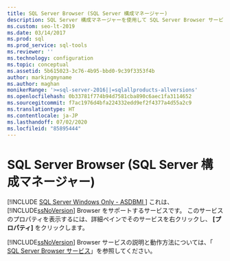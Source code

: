 ```yaml
---
title: SQL Server Browser (SQL Server 構成マネージャー)
description: SQL Server 構成マネージャーを使用して SQL Server Browser サービスのプロパティを表示する方法について説明します。
ms.custom: seo-lt-2019
ms.date: 03/14/2017
ms.prod: sql
ms.prod_service: sql-tools
ms.reviewer: ''
ms.technology: configuration
ms.topic: conceptual
ms.assetid: 5b615023-3c76-4b95-bbd0-9c39f3353f4b
author: markingmyname
ms.author: maghan
monikerRange: '>=sql-server-2016||=sqlallproducts-allversions'
ms.openlocfilehash: 0b33781f774b94d7581cba890c6aec1fa3114652
ms.sourcegitcommit: f7ac1976d4bfa224332edd9ef2f4377a4d55a2c9
ms.translationtype: HT
ms.contentlocale: ja-JP
ms.lasthandoff: 07/02/2020
ms.locfileid: "85895444"
---
```

# <a name="sql-server-browser-sql-server-configuration-manager"></a>SQL Server Browser (SQL Server 構成マネージャー)
[!INCLUDE [SQL Server Windows Only - ASDBMI ](../../includes/applies-to-version/sql-windows-only-asdbmi.md)]
  これは、 [!INCLUDE[ssNoVersion](../../includes/ssnoversion-md.md)] Browser をサポートするサービスです。 このサービスのプロパティを表示するには、詳細ペインでそのサービスを右クリックし、 **[プロパティ]** をクリックします。  
  
 [!INCLUDE[ssNoVersion](../../includes/ssnoversion-md.md)] Browser サービスの説明と動作方法については、「 [SQL Server Browser サービス](../../tools/configuration-manager/sql-server-browser-service.md)」を参照してください。  
  
  
